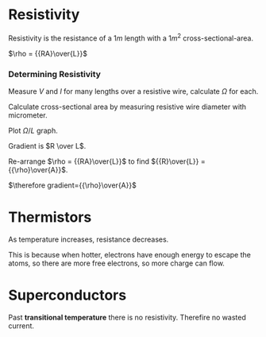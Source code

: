 # Resistivity

Resistivity is the resistance of a $1m$ length with a $1m^2$ cross-sectional-area.

$\rho = {{RA}\over{L}}$

### Determining Resistivity

Measure $V$ and $I$ for many lengths over a resistive wire, calculate $\Omega$ for each.

Calculate cross-sectional area by measuring resistive wire diameter with micrometer.

Plot $\Omega /L$ graph.

Gradient is $R \over L$.

Re-arrange $\rho = {{RA}\over{L}}$ to find ${{R}\over{L}} = {{\rho}\over{A}}$.

$\therefore gradient={{\rho}\over{A}}$

# Thermistors

As temperature increases, resistance decreases.

This is because when hotter, electrons have enough energy to escape the atoms, so there are more free electrons, so more charge can flow.

# Superconductors

Past **transitional temperature** there is no resistivity. Therefire no wasted current.